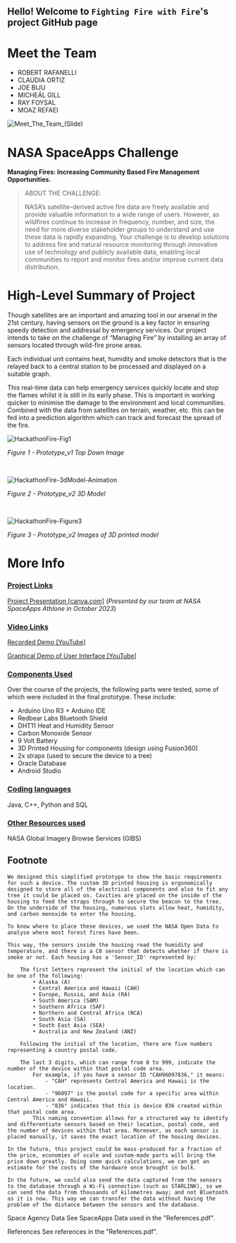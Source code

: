 ## Hello! Welcome to `Fighting Fire with Fire`'s project GitHub page

# Meet the Team 

* ROBERT RAFANELLI
* CLAUDIA ORTIZ
* JOE BIJU
* MICHEÁL GILL
* RAY FOYSAL
* MOAZ REFAEI

![Meet_The_Team_(Slide)](https://github.com/c-a00/HackathonFire/assets/79516500/f695662e-923e-429d-b34a-b09359419506)

# NASA SpaceApps Challenge
**Managing Fires: Increasing Community Based Fire Management Opportunities.**

> ABOUT THE CHALLENGE:
>
> NASA’s satellite-derived active fire data are freely available and provide valuable information to a wide range of users. However, as wildfires continue to increase in frequency, number, and size, the need for more diverse stakeholder groups to understand and use these data is rapidly expanding. Your challenge is to develop solutions to address fire and natural resource monitoring through innovative use of technology and publicly available data, enabling local communities to report and monitor fires and/or improve current data distribution.

# High-Level Summary of Project
Though satellites are an important and amazing tool in our arsenal in the 21st century, having sensors on the ground is a key factor in ensuring speedy detection and addressal by emergency services. Our project intends to take on the challenge of “Managing Fire” by installing an array of sensors located through wild-fire prone areas. 

Each individual unit contains heat, humidity and smoke detectors that is the relayed back to a central station to be processed and displayed on a suitable graph. 

This real-time data can help emergency services quickly locate and stop the flames whilst it is still in its early phase. This is important in working quicker to minimise the damage to the environment and local communities. Combined with the data from satellites on terrain, weather, etc. this can be fed into a prediction algorithm which can track and forecast the spread of the fire.

![HackathonFire-Fig1](https://github.com/c-a00/HackathonFire/assets/79516500/31e6a2fb-c975-4946-b01e-88849ba585c6)

_Figure 1 - Prototype_v1 Top Down Image_
<p>&nbsp;</p>

![HackathonFire-3dModel-Animation](https://github.com/c-a00/HackathonFire/assets/79516500/e36688db-775d-403b-bc3a-7f51743b50f6)

_Figure 2 - Prototype_v2 3D Model_
<p>&nbsp;</p>

![HackathonFire-Figure3](https://github.com/c-a00/HackathonFire/assets/79516500/f0ed36a5-e759-452f-a970-5cd8ff9ffca3)

_Figure 3 - Prototype_v2 Images of 3D printed model_
#    More Info
### <u>Project Links</u>
[Project Presentation [canva.com]](https://www.canva.com/design/DAFwkVmWuFw/x4a1gZBLiGtskBXygZIdHw/edit?utm_content=DAFwkVmWuFw&amp;utm_campaign=designshare&amp;utm_medium=link2&amp;utm_source=sharebutton)
(_Presented by our team at NASA SpaceApps Athlone in October 2023_)

### <u>Video Links</u>
[Recorded Demo [YouTube]](https://youtu.be/mCscuKfXkJo?feature=shared)

[Graphical Demo of User Interface [YouTube]](https://youtu.be/R-zqj8HamZ0?feature=shared)

### <u>Components Used</U>
Over the course of the projects, the following parts were tested, some of which were included in the final prototype. These include: 
* Arduino Uno R3 + Arduino IDE
* Redbear Labs Bluetooth Shield
* DHT11 Heat and Humidity Sensor
* Carbon Monoxide Sensor
* 9 Volt Battery
* 3D Printed Housing for components (design using Fusion360)
* 2x straps (used to secure the device to a tree)
* Oracle Database
* Android Studio
  
### <u>Coding languages</u>
Java, C++, Python and SQL

### <u>Other Resources used</u>
NASA Global Imagery Browse Services (GIBS)

## Footnote    
    We designed this simplified prototype to show the basic requirements for such a device. The custom 3D printed housing is ergonomically designed to store all of the electrical components and also to fit any tree it could be placed on. Cavities are placed on the inside of the housing to feed the straps through to secure the beacon to the tree. On the underside of the housing, numerous slots allow heat, humidity, and carbon monoxide to enter the housing.

    To know where to place these devices, we used the NASA Open Data to analyse where most forest fires have been.

    This way, the sensors inside the housing read the humidity and temperature, and there is a C0 sensor that detects whether if there is smoke or not. Each housing has a 'Sensor_ID' represented by:

        The first letters represent the initial of the location which can be one of the following:
            • Alaska (A)
            • Central America and Hawaii (CAH)
            • Europe, Russia, and Asia (RA)
            • South America (SAM)
            • Southern Africa (SAF)
            • Northern and Central Africa (NCA)
            • South Asia (SA)
            • South East Asia (SEA)
            • Australia and New Zealand (ANZ)
        
        Following the initial of the location, there are five numbers representing a country postal code. 
        
        The last 3 digits, which can range from 0 to 999, indicate the number of the device within that postal code area.
            For example, if you have a sensor ID "CAH96097836," it means:
                - "CAH" represents Central America and Hawaii is the location.
                - "96097" is the postal code for a specific area within Central America and Hawaii.
                - "836" indicates that this is device 836 created within that postal code area.
            This naming convention allows for a structured way to identify and differentiate sensors based on their location, postal code, and the number of devices within that area. Moreover, as each sensor is placed manually, it saves the exact location of the housing devices.

    In the future, this project could be mass-produced for a fraction of the price, economies of scale and custom-made parts will bring the price down greatly. Doing some quick calculations, we can get an estimate for the costs of the hardware once brought in bulk. 

    In the future, we could also send the data captured from the sensors to the database through a Wi-Fi connection (such as STARLINK), so we can send the data from thousands of kilometres away; and not Bluetooth as it is now. This way we can transfer the data without having the problem of the distance between the sensors and the database.

Space Agency Data 
    See SpaceApps Data used in the "References.pdf".

References 
    See references in the "References.pdf".
    
    

